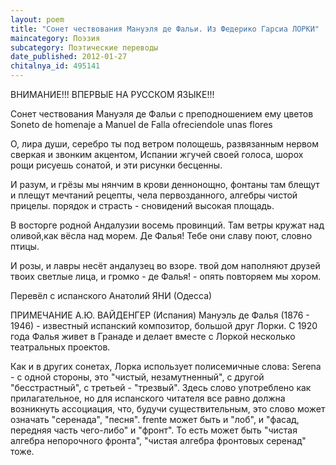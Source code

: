```yaml
---
layout: poem
title: "Сонет чествования Мануэля де Фальи. Из Федерико Гарсиа ЛОРКИ"
maincategory: Поэзия
subcategory: Поэтические переводы
date_published: 2012-01-27
chitalnya_id: 495141
---
```




ВНИМАНИЕ!!! ВПЕРВЫЕ НА РУССКОМ ЯЗЫКЕ!!!

Сонет чествования Мануэля де Фальи
с преподношением ему цветов
Soneto de homenaje a Manuel de Falla
ofreciendole unas flores

О, лира души, серебро ты под ветром полощешь,
развязанным нервом сверкая и звонким акцентом,
Испании жгучей своей голоса, шорох рощи
рисуешь сонатой, и эти рисунки бесценны.

И разум, и грёзы мы нянчим в крови деннонощно,
фонтаны там блещут и плещут мечтаний рецепты,
чела первозданного, алгебры чистой прицелы.
порядок и страсть - сновидений высокая площадь.

В восторге родной Андалузии восемь провинций.
Там ветры кружат над оливой,как вёсла над морем.
Де Фалья! Тебе они славу поют, словно птицы.

И розы, и лавры несёт андалузец во взоре.
твой дом наполняют друзей твоих светлые лица,
и громко - де Фалья! - опять повторяем мы хором.

Перевёл с испанского Анатолий ЯНИ (Одесса)

ПРИМЕЧАНИЕ А.Ю. ВАЙДЕНГЕР (Испания)
Мануэль де Фалья (1876 - 1946) - известный испанский композитор, большой друг Лорки. С 1920 года Фалья живет в Гранаде и делает вместе с Лоркой несколько театральных проектов.
 
Как и в других сонетах, Лорка использует полисемичные слова: 
Serena - c одной стороны, это "чистый, незамутненный", с другой "бесстрастный", с третьей - "трезвый". Здесь слово употреблено как прилагательное, но для испанского читателя все равно должна возникнуть ассоциация, что, будучи существительным, это слово может означать "серенада", "песня".  frente может быть и "лоб", и "фасад, передняя часть чего-либо" и "фронт". То есть может быть "чистая алгебра непорочного фронта", "чистая алгебра фронтовых серенад" тоже.






